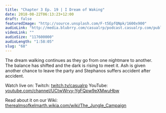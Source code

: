 ```yaml
---
title: "Chapter 3 Ep. 19 | I Dream of Waking"
date: 2018-08-22T06:13:23+12:00
draft: false
featuredImage: "http://source.unsplash.com/F-t5EpfQNpk/1600x900"
audioLink: "http://media.blubrry.com/casualrp/podcast.casualrp.com/public/Chapter%203%20Ep.%2019%20_%20I%20Dream%20of%20Waking.mp3"
videoLink: ""
audioSize: "117600000"
audioLength: "1:58:05"
slug: "68"
---
```


The dream walking continues as they go from one nightmare to another. The balance has shifted and the dark is rising to meet it. Ash is given another chance to leave the party and Stephanos suffers accident after accident.

Watch live on:
Twitch: [twitch.tv/casualrp](https://www.twitch.tv/casualrp)
YouTube: [youtube.com/channel/UCtwWrvy-YgFQpw9eXMwuHbw](https://www.youtube.com/channel/UCtwWrvy-YgFQpw9eXMwuHbw)

Read about it on our Wiki: [therealmsofkelmarth.wikia.com/wiki/The_Jungle_Campaign](http://therealmsofkelmarth.wikia.com/wiki/The_Jungle_Campaign)
